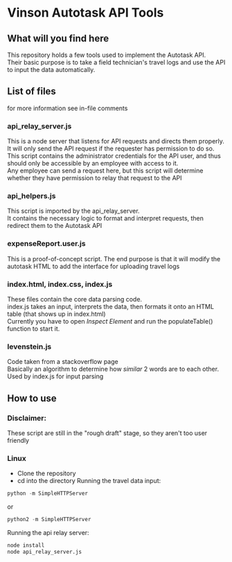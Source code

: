 # Vinson Autotask API Tools #

## What will you find here ##
This repository holds a few tools used to implement the Autotask API.  
Their basic purpose is to take a field technician's travel logs and use the API to input the data automatically.

## List of files ##
for more information see in-file comments

### api_relay_server.js ###
This is a node server that listens for API requests and directs them properly. It will only send the API request if the requester has permission to do so.  
This script contains the administrator credentials for the API user, and thus should only be accessible by an employee with access to it.  
Any employee can send a request here, but this script will determine whether they have permission to relay that request to the API  

### api_helpers.js ###
This script is imported by the api_relay_server.  
It contains the necessary logic to format and interpret requests, then redirect them to the Autotask API  

### expenseReport.user.js ###
This is a proof-of-concept script. The end purpose is that it will modify the autotask HTML to add the interface for uploading travel logs  

### index.html, index.css, index.js ###
These files contain the core data parsing code.  
index.js takes an input, interprets the data, then formats it onto an HTML table (that shows up in index.html)  
Currently you have to open *Inspect Element* and run the populateTable() function to start it.  

### levenstein.js ###
Code taken from a stackoverflow page  
Basically an algorithm to determine how *similar* 2 words are to each other.  
Used by index.js for input parsing  

## How to use ##
### Disclaimer: ###
These script are still in the "rough draft" stage, so they aren't too user friendly  

### Linux ###
* Clone the repository
* cd into the directory
Running the travel data input:  
```python
python -m SimpleHTTPServer
```  
or  
```python
python2 -m SimpleHTTPServer
```  
Running the api relay server:
```bash
node install
node api_relay_server.js
```  
